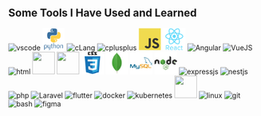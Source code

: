 <h2>Some Tools I Have Used and Learned</h2>
<p align="left">
<img src="https://cdn.jsdelivr.net/gh/devicons/devicon/icons/vscode/vscode-original.svg" alt="vscode" width="45" height="45"/>
<img src="https://raw.githubusercontent.com/devicons/devicon/master/icons/python/python-original-wordmark.svg" alt="python" width="45" height="45"/>
<img src="https://cdn.jsdelivr.net/gh/devicons/devicon/icons/c/c-original.svg" alt="cLang" width="45" height="45"/>
<img src="https://cdn.jsdelivr.net/gh/devicons/devicon/icons/cplusplus/cplusplus-original.svg" alt="cplusplus" width="45" height="45"/>
<img src="https://raw.githubusercontent.com/devicons/devicon/master/icons/javascript/javascript-original.svg" alt="javascript" width="45" height="45" />
<img src="https://raw.githubusercontent.com/devicons/devicon/master/icons/react/react-original-wordmark.svg" alt="react" width="45" height="45" />
<img src="https://cdn.jsdelivr.net/gh/devicons/devicon@latest/icons/angular/angular-original.svg" alt="Angular" width="45" height="45"/>
<img src="https://cdn.jsdelivr.net/gh/devicons/devicon/icons/vuejs/vuejs-original-wordmark.svg" alt="VueJS" width="45" height="45"/>
<img src="https://cdn.jsdelivr.net/gh/devicons/devicon/icons/html5/html5-original.svg" alt="html" width="45" height="45"/>
<img src="https://cdn.jsdelivr.net/gh/devicons/devicon@latest/icons/bootstrap/bootstrap-original-wordmark.svg" width="45" height="45" />
<img src="https://cdn.jsdelivr.net/gh/devicons/devicon@latest/icons/tailwindcss/tailwindcss-original-wordmark.svg" width="45" height="45" />
<img src="https://raw.githubusercontent.com/devicons/devicon/master/icons/css3/css3-original-wordmark.svg" alt="css3" width="45" height="45" />
<img src="https://raw.githubusercontent.com/devicons/devicon/master/icons/mongodb/mongodb-original.svg" alt="mongodb" width="45" height="45" />
<img src="https://raw.githubusercontent.com/devicons/devicon/master/icons/mysql/mysql-original-wordmark.svg" alt="mysql" width="45" height="45" />
<img src="https://raw.githubusercontent.com/devicons/devicon/master/icons/nodejs/nodejs-original-wordmark.svg" alt="nodejs" width="45" height="45" />
<img src="https://cdn.jsdelivr.net/gh/devicons/devicon@latest/icons/express/express-original.svg" alt="expressjs" width="45" height="45" />
<img src="https://cdn.jsdelivr.net/gh/devicons/devicon@latest/icons/nestjs/nestjs-original.svg" alt="nestjs" width="45" height="45" />
<img src="https://cdn.jsdelivr.net/gh/devicons/devicon/icons/php/php-original.svg" alt="php" width="45" height="45"/>
<img src="https://cdn.jsdelivr.net/gh/devicons/devicon@latest/icons/laravel/laravel-original.svg" alt="Laravel" width="45" height="45"/>
<img src="https://cdn.jsdelivr.net/gh/devicons/devicon/icons/flutter/flutter-original.svg" alt="flutter" width="45" height="45"/>
<img src="https://cdn.jsdelivr.net/gh/devicons/devicon/icons/docker/docker-original.svg" alt="docker" width="45" height="45"/>
<img src="https://cdn.jsdelivr.net/gh/devicons/devicon/icons/kubernetes/kubernetes-plain.svg" alt="kubernetes" width="45" height="45"/>
<img src="https://cdn.jsdelivr.net/gh/devicons/devicon/icons/amazonwebservices/amazonwebservices-plain-wordmark.svg" width="45" height="45"/>
<img src="https://cdn.jsdelivr.net/gh/devicons/devicon/icons/linux/linux-original.svg" alt="linux" width="45" height="45"/>       
<img src="https://cdn.jsdelivr.net/gh/devicons/devicon/icons/git/git-original.svg" alt="git" width="45" height="45"/>
<img src="https://cdn.jsdelivr.net/gh/devicons/devicon/icons/bash/bash-original.svg" alt="bash" width="45" height="45"/>
<img src="https://cdn.jsdelivr.net/gh/devicons/devicon/icons/figma/figma-original.svg" alt="figma" width="45" height="45"/>   
</p>